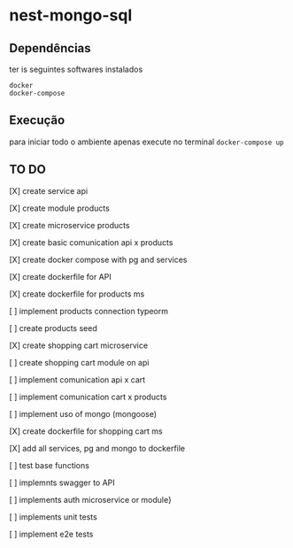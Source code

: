 # nest-mongo-sql
## Dependências
ter is seguintes softwares instalados  

```
docker   
docker-compose  
```

## Execução
para iniciar todo o ambiente apenas execute no terminal ```docker-compose up```
## TO DO

[X] create service api

[X] create module products

[X] create microservice products

[X] create basic comunication api x products

[X] create docker compose with pg and services

[X] create dockerfile for API

[X] create dockerfile for products ms

[ ] implement products connection typeorm

[ ] create products seed

[X] create  shopping cart microservice

[ ] create shopping cart module on api

[ ] implement comunication api x cart

[ ] implement comunication cart x products

[ ] implement uso of mongo (mongoose)


[X] create dockerfile for  shopping cart ms

[X] add all services, pg and mongo  to dockerfile

[ ] test base functions

[ ] implemnts swagger to API

[ ] implements auth microservice or module}

[ ] implements unit tests

[ ] implement e2e tests
